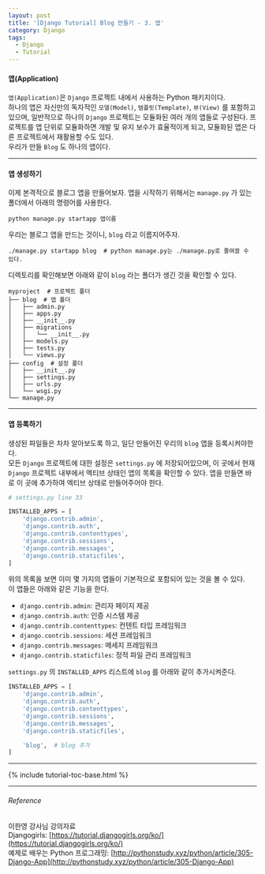 ```yaml
---
layout: post
title: '[Django Tutorial] Blog 만들기 - 3. 앱'
category: Django
tags:
  - Django
  - Tutorial
---
```




#### 앱(Application)

`앱(Application)`은 `Django` 프로젝트 내에서 사용하는 Python 패키지이다.  
하나의 앱은 자신만의 독자적인 `모델(Model)`, `템플릿(Template)`, `뷰(View)` 를 포함하고 있으며, 일반적으로 하나의 `Django` 프로젝트는 모듈화된 여러 개의 앱들로 구성된다. 프로젝트를 앱 단위로 모듈화하면 개발 및 유지 보수가 효율적이게 되고, 모듈화된 앱은 다른 프로젝트에서 재활용할 수도 있다.  
우리가 만들 `Blog` 도 하나의 앱이다.

- - -


#### 앱 생성하기

이제 본격적으로 블로그 앱을 만들어보자.
앱을 시작하기 위해서는 `manage.py` 가 있는 폴더에서 아래의 명령어를 사용한다.
```
python manage.py startapp 앱이름
```

우리는 블로그 앱을 만드는 것이니, `blog` 라고 이름지어주자.

```
./manage.py startapp blog  # python manage.py는 ./manage.py로 줄여쓸 수 있다.
``` 

디렉토리를 확인해보면 아래와 같이 `blog` 라는 폴더가 생긴 것을 확인할 수 있다.

```
myproject  # 프로젝트 폴더
├── blog  # 앱 폴더
│   ├── admin.py
│   ├── apps.py
│   ├── __init__.py
│   ├── migrations
│   │   └── __init__.py
│   ├── models.py
│   ├── tests.py
│   └── views.py
├── config  # 설정 폴더
│   ├── __init__.py
│   ├── settings.py
│   ├── urls.py
│   └── wsgi.py
└── manage.py
```

- - -
#### 앱 등록하기



생성된 파일들은 차차 알아보도록 하고, 일단 만들어진 우리의 `blog` 앱을 등록시켜야한다.  
모든 `Django` 프로젝트에 대한 설정은 `settings.py` 에 저장되어있으며, 이 곳에서 현재 `Django` 프로젝트 내부에서 엑티브 상태인 앱의 목록을 확인할 수 있다. 앱을 만들면 바로 이 곳에 추가하여 엑티브 상태로 만들어주어야 한다.

```python
# settings.py line 33

INSTALLED_APPS = [
    'django.contrib.admin',
    'django.contrib.auth',
    'django.contrib.contenttypes',
    'django.contrib.sessions',
    'django.contrib.messages',
    'django.contrib.staticfiles',
]
```
위의 목록을 보면 이미 몇 가지의 앱들이 기본적으로 포함되어 있는 것을 볼 수 있다.  
이 앱들은 아래와 같은 기능을 한다.  

- `django.contrib.admin`: 관리자 페이지 제공
- `django.contrib.auth`: 인증 시스템 제공
- `django.contrib.contenttypes`: 컨텐트 타입 프레임워크
- `django.contrib.sessions`: 세션 프레임워크
- `django.contrib.messages`: 메세지 프레임워크
- `django.contrib.staticfiles`: 정적 파일 관리 프레임워크

`settings.py` 의 `INSTALLED_APPS` 리스트에 `blog` 를 아래와 같이 추가시켜준다.

```python
INSTALLED_APPS = [
    'django.contrib.admin',
    'django.contrib.auth',
    'django.contrib.contenttypes',
    'django.contrib.sessions',
    'django.contrib.messages',
    'django.contrib.staticfiles',

    'blog',  # blog 추가
]
```

- - -

{% include tutorial-toc-base.html %}

- - -

###### Reference

이한영 강사님 강의자료  
Djangogirls: [https://tutorial.djangogirls.org/ko/](https://tutorial.djangogirls.org/ko/)  
예제로 배우는 Python 프로그래밍: [http://pythonstudy.xyz/python/article/305-Django-App](http://pythonstudy.xyz/python/article/305-Django-App)
